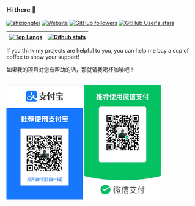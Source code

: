 ### Hi there 👋

<div>
  <a href="https://github.com/shixiongfei"><img src="https://komarev.com/ghpvc/?username=shixiongfei" alt="shixiongfei" /></a>
  <a href="https://shixiongfei.com"><img src="https://img.shields.io/website?url=https%3A%2F%2Fshixiongfei.com" alt="Website"></a>
  <a href="https://github.com/shixiongfei"><img src="https://img.shields.io/github/followers/shixiongfei?style=flat&logo=github" alt="GitHub followers"></a>
  <a href="https://github.com/shixiongfei"><img src="https://img.shields.io/github/stars/shixiongfei?style=flat&logo=github" alt="GitHub User's stars"></a>
</div>

| <a href="https://github.com/shixiongfei"><img align="center" src="https://github-readme-stats.vercel.app/api/top-langs/?username=shixiongfei&layout=compact&langs_count=8&hide_border=true&theme=default" alt="Top Langs" width="335" height="190" /></a> | <a href="https://github.com/shixiongfei"><img align="center" src="https://github-readme-stats.vercel.app/api?username=shixiongfei&count_private=true&show_icons=true&hide_border=true&theme=default" alt="Github stats" width="460" height="190" /></a> |
| ------------- | ------------- |

<div>
  <p>If you think my projects are helpful to you, you can help me buy a cup of coffee to show your support!</p>
  <p>如果我的项目对您有帮助的话，那就请我喝杯咖啡吧！</p>
</div>

<br />

<div>
  <img src="/sponsors/alipay.png" width = "200" height="300" alt="Alipay" />
  <img src="/sponsors/weixin.jpeg" width = "200" height="300" alt="WeiXin" />
</div>
